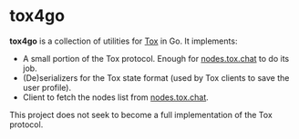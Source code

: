 # tox4go

__tox4go__ is a collection of utilities for [Tox](https://tox.chat) in Go. It
implements:
- A small portion of the Tox protocol. Enough for
  [nodes.tox.chat](https://nodes.tox.chat) to do its job.
- (De)serializers for the Tox state format (used by Tox clients to save the user
  profile).
- Client to fetch the nodes list from [nodes.tox.chat](https://nodes.tox.chat).

This project does not seek to become a full implementation of the Tox protocol.
